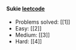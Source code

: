 #### Sukie [leetcode](https://leetcode-cn.com/u/ShuqiCH3N/)

- Problems solved: [[1]]
- Easy: [[2]]
- Medium: [[3]]
- Hard: [[4]]
